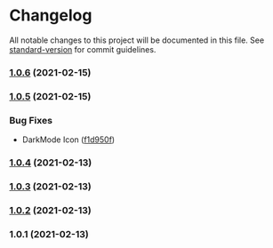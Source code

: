 # Changelog

All notable changes to this project will be documented in this file. See [standard-version](https://github.com/conventional-changelog/standard-version) for commit guidelines.

### [1.0.6](https://github.com/EdwardKerckhofZoneDev/vue3-todo-transitions/compare/v1.0.5...v1.0.6) (2021-02-15)

### [1.0.5](https://github.com/EdwardKerckhofZoneDev/vue3-todo-transitions/compare/v1.0.4...v1.0.5) (2021-02-15)


### Bug Fixes

* DarkMode Icon ([f1d950f](https://github.com/EdwardKerckhofZoneDev/vue3-todo-transitions/commit/f1d950fe12e5b937f17fc0641fcfb0c43f2824dd))

### [1.0.4](https://github.com/EdwardKerckhofZoneDev/vue3-todo-transitions/compare/v1.0.3...v1.0.4) (2021-02-13)

### [1.0.3](https://github.com/EdwardKerckhofZoneDev/vue3-todo-transitions/compare/v1.0.2...v1.0.3) (2021-02-13)

### [1.0.2](https://github.com/EdwardKerckhofZoneDev/vue3-todo-transitions/compare/v1.0.1...v1.0.2) (2021-02-13)

### 1.0.1 (2021-02-13)
